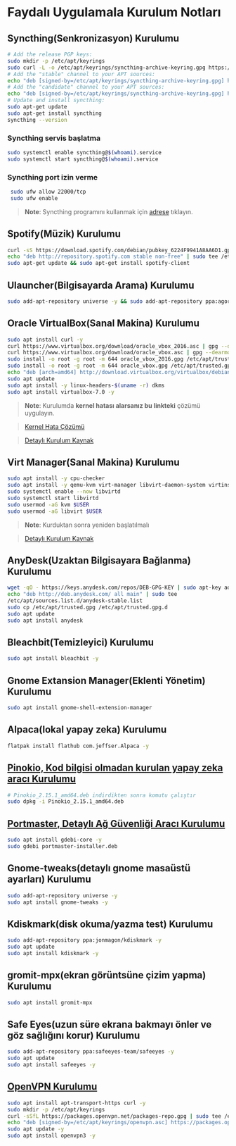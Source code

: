 # Faydalı Uygulamala Kurulum Notları

## Syncthing(Senkronizasyon) Kurulumu

```BASH
# Add the release PGP keys:
sudo mkdir -p /etc/apt/keyrings
sudo curl -L -o /etc/apt/keyrings/syncthing-archive-keyring.gpg https://syncthing.net/release-key.gpg
# Add the "stable" channel to your APT sources:
echo "deb [signed-by=/etc/apt/keyrings/syncthing-archive-keyring.gpg] https://apt.syncthing.net/ syncthing stable" | sudo tee /etc/apt/sources.list.d/syncthing.list
# Add the "candidate" channel to your APT sources:
echo "deb [signed-by=/etc/apt/keyrings/syncthing-archive-keyring.gpg] https://apt.syncthing.net/ syncthing candidate" | sudo tee /etc/apt/sources.list.d/syncthing.list
# Update and install syncthing:
sudo apt-get update
sudo apt-get install syncthing
syncthing --version
```

### Syncthing servis başlatma

```BASH
sudo systemctl enable syncthing@$(whoami).service
sudo systemctl start syncthing@$(whoami).service
```

### Syncthing port izin verme

```BASH
 sudo ufw allow 22000/tcp
 sudo ufw enable
```

> **Note**: Syncthing programını kullanmak için [adrese](http://127.0.0.1:8384) tıklayın.

## Spotify(Müzik) Kurulumu

```BASH
curl -sS https://download.spotify.com/debian/pubkey_6224F9941A8AA6D1.gpg | sudo gpg --dearmor --yes -o /etc/apt/trusted.gpg.d/spotify.gpg
echo "deb http://repository.spotify.com stable non-free" | sudo tee /etc/apt/sources.list.d/spotify.list
sudo apt-get update && sudo apt-get install spotify-client
```

## Ulauncher(Bilgisayarda Arama) Kurulumu

```BASH
sudo add-apt-repository universe -y && sudo add-apt-repository ppa:agornostal/ulauncher -y && sudo apt update && sudo apt install ulauncher
```

## Oracle VirtualBox(Sanal Makina) Kurulumu

```BASH
sudo apt install curl -y
curl https://www.virtualbox.org/download/oracle_vbox_2016.asc | gpg --dearmor > oracle_vbox_2016.gpg
curl https://www.virtualbox.org/download/oracle_vbox.asc | gpg --dearmor > oracle_vbox.gpg
sudo install -o root -g root -m 644 oracle_vbox_2016.gpg /etc/apt/trusted.gpg.d/
sudo install -o root -g root -m 644 oracle_vbox.gpg /etc/apt/trusted.gpg.d/
echo "deb [arch=amd64] http://download.virtualbox.org/virtualbox/debian $(lsb_release -sc) contrib" | sudo tee /etc/apt/sources.list.d/virtualbox.list
sudo apt update
sudo apt install -y linux-headers-$(uname -r) dkms
sudo apt install virtualbox-7.0 -y
```

> **Note**: Kurulumda **kernel hatası alarsanız bu linkteki** çözümü uygulayın.

> [Kernel Hata Çözümü](https://superuser.com/questions/1285964/how-to-fix-and-prevent-virtualbox-kernel-driver-not-installed)

> [Detaylı Kurulum Kaynak](https://gcore.com/learning/how-to-install-virtualbox-on-ubuntu/)

## Virt Manager(Sanal Makina) Kurulumu

```BASH
sudo apt install -y cpu-checker
sudo apt install -y qemu-kvm virt-manager libvirt-daemon-system virtinst libvirt-clients bridge-utils
sudo systemctl enable --now libvirtd
sudo systemctl start libvirtd
sudo usermod -aG kvm $USER
sudo usermod -aG libvirt $USER
```

> **Note**: Kurduktan sonra yeniden başlatılmalı

> [Detaylı Kurulum Kaynak](https://www.linuxtechi.com/how-to-install-kvm-on-ubuntu-22-04/)

## AnyDesk(Uzaktan Bilgisayara Bağlanma) Kurulumu

```BASH
wget -qO - https://keys.anydesk.com/repos/DEB-GPG-KEY | sudo apt-key add -
echo "deb http://deb.anydesk.com/ all main" | sudo tee
/etc/apt/sources.list.d/anydesk-stable.list
sudo cp /etc/apt/trusted.gpg /etc/apt/trusted.gpg.d
sudo apt update
sudo apt install anydesk
```

## Bleachbit(Temizleyici) Kurulumu

```BASH
sudo apt install bleachbit -y
```

## Gnome Extansion Manager(Eklenti Yönetim) Kurulumu

```BASH
sudo apt install gnome-shell-extension-manager
```

## Alpaca(lokal yapay zeka) Kurulumu

```BASH
flatpak install flathub com.jeffser.Alpaca -y
```

## [Pinokio, Kod bilgisi olmadan kurulan yapay zeka aracı Kurulumu](https://github.com/pinokiocomputer/pinokio/releases)

```bash
# Pinokio_2.15.1_amd64.deb indirdikten sonra komutu çalıştır
sudo dpkg -i Pinokio_2.15.1_amd64.deb
```

## [Portmaster, Detaylı Ağ Güvenliği Aracı Kurulumu](https://safing.io/download/)

```bash
sudo apt install gdebi-core -y
sudo gdebi portmaster-installer.deb
```

## Gnome-tweaks(detaylı gnome masaüstü ayarları) Kurulumu

```BASH
sudo add-apt-repository universe -y
sudo apt install gnome-tweaks -y
```

## Kdiskmark(disk okuma/yazma test) Kurulumu

```BASH
sudo add-apt-repository ppa:jonmagon/kdiskmark -y
sudo apt update
sudo apt install kdiskmark -y
```

## gromit-mpx(ekran görüntsüne çizim yapma) Kurulumu

```BASH
sudo apt install gromit-mpx
```

## Safe Eyes(uzun süre ekrana bakmayı önler ve göz sağlığını korur) Kurulumu

```BASH
sudo add-apt-repository ppa:safeeyes-team/safeeyes -y
sudo apt update
sudo apt install safeeyes -y
```

## [OpenVPN Kurulumu](https://community.openvpn.net/openvpn/wiki/OpenVPN3Linux)

```BASH
sudo apt install apt-transport-https curl -y
sudo mkdir -p /etc/apt/keyrings
curl -sSfL https://packages.openvpn.net/packages-repo.gpg | sudo tee /etc/apt/keyrings/openvpn.asc
echo "deb [signed-by=/etc/apt/keyrings/openvpn.asc] https://packages.openvpn.net/openvpn3/debian noble main" | sudo tee /etc/apt/sources.list.d/openvpn3.list
sudo apt update -y
sudo apt install openvpn3 -y
```
